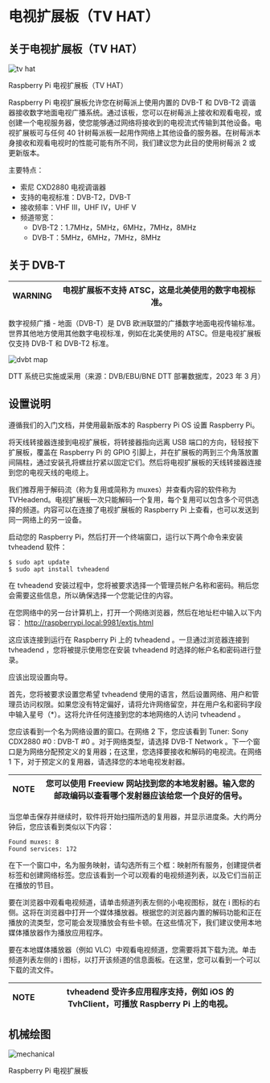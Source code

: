 # 电视扩展板（TV HAT）


## 关于电视扩展板（TV HAT）

![tv hat](https://www.raspberrypi.com/documentation/accessories/images/tv-hat.jpg)

Raspberry Pi 电视扩展板（TV HAT）

Raspberry Pi 电视扩展板允许您在树莓派上使用内置的 DVB-T 和 DVB-T2 调谐器接收数字地面电视广播系统。通过该板，您可以在树莓派上接收和观看电视，或创建一个电视服务器，使您能够通过网络将接收到的电视流式传输到其他设备。电视扩展板可与任何 40 针树莓派板一起用作网络上其他设备的服务器。在树莓派本身接收和观看电视时的性能可能有所不同，我们建议您为此目的使用树莓派 2 或更新版本。

 主要特点：

* 索尼 CXD2880 电视调谐器
* 支持的电视标准：DVB-T2，DVB-T
* 接收频率：VHF III，UHF IV，UHF V
* 频道带宽：
  * DVB-T2：1.7MHz，5MHz，6MHz，7MHz，8MHz
  * DVB-T：5MHz，6MHz，7MHz，8MHz

## 关于 DVB-T

| WARNING | 电视扩展板不支持 ATSC，这是北美使用的数字电视标准。 |
| --------- | ----------------------------------------------------- |

数字视频广播 - 地面（DVB-T）是 DVB 欧洲联盟的广播数字地面电视传输标准。世界其他地方使用其他数字电视标准，例如在北美使用的 ATSC。但是电视扩展板仅支持 DVB-T 和 DVB-T2 标准。

![dvbt map](https://www.raspberrypi.com/documentation/accessories/images/dvbt-map.png)

DTT 系统已实施或采用（来源：DVB/EBU/BNE DTT 部署数据库，2023 年 3 月）

## 设置说明

遵循我们的入门文档，并使用最新版本的 Raspberry Pi OS 设置 Raspberry Pi。

将天线转接器连接到电视扩展板，将转接器指向远离 USB 端口的方向，轻轻按下扩展板，覆盖在 Raspberry Pi 的 GPIO 引脚上，并在扩展板的两到三个角落放置间隔柱，通过安装孔将螺丝拧紧以固定它们。然后将电视扩展板的天线转接器连接到您的电视天线的电缆上。

我们推荐用于解码流（称为复用或简称为 muxes）并查看内容的软件称为 TVHeadend。电视扩展板一次只能解码一个复用，每个复用可以包含多个可供选择的频道。内容可以在连接了电视扩展板的 Raspberry Pi 上查看，也可以发送到同一网络上的另一设备。

启动您的 Raspberry Pi，然后打开一个终端窗口，运行以下两个命令来安装 tvheadend 软件：

```
$ sudo apt update
$ sudo apt install tvheadend
```

在 tvheadend 安装过程中，您将被要求选择一个管理员帐户名称和密码。稍后您会需要这些信息，所以确保选择一个您能记住的内容。

在您网络中的另一台计算机上，打开一个网络浏览器，然后在地址栏中输入以下内容： http://raspberrypi.local:9981/extjs.html

这应该连接到运行在 Raspberry Pi 上的 tvheadend 。一旦通过浏览器连接到 tvheadend ，您将被提示使用您在安装 tvheadend 时选择的帐户名和密码进行登录。

应该出现设置向导。

首先，您将被要求设置您希望 tvheadend 使用的语言，然后设置网络、用户和管理员访问权限。如果您没有特定偏好，请将允许网络留空，并在用户名和密码字段中输入星号（*）。这将允许任何连接到您的本地网络的人访问 tvheadend 。

您应该看到一个名为网络设置的窗口。在网络 2 下，您应该看到 Tuner: Sony CDX2880 #0 : DVB-T #0 。对于网络类型，请选择 DVB-T Network 。下一个窗口是为网络分配预定义的复用器；在这里，您选择要接收和解码的电视流。在网络 1 下，对于预定义的复用器，请选择您的本地电视发射器。

| NOTE | 您可以使用 Freeview 网站找到您的本地发射器。输入您的邮政编码以查看哪个发射器应该给您一个良好的信号。 |
| ------ | ------------------------------------------------------------------------------------------------------ |

当您单击保存并继续时，软件将开始扫描所选的复用器，并显示进度条。大约两分钟后，您应该看到类似以下内容：

```
Found muxes: 8
Found services: 172
```

在下一个窗口中，名为服务映射，请勾选所有三个框：映射所有服务，创建提供者标签和创建网络标签。您应该看到一个可以观看的电视频道列表，以及它们当前正在播放的节目。

要在浏览器中观看电视频道，请单击频道列表左侧的小电视图标，就在 i 图标的右侧。这将在浏览器中打开一个媒体播放器。根据您的浏览器内置的解码功能和正在播放的流类型，您可能会发现播放会有些卡顿。在这些情况下，我们建议使用本地媒体播放器作为播放应用程序。

要在本地媒体播放器（例如 VLC）中观看电视频道，您需要将其下载为流。单击频道列表左侧的 i 图标，以打开该频道的信息面板。在这里，您可以看到一个可以下载的流文件。

| NOTE | tvheadend 受许多应用程序支持，例如 iOS 的 TvhClient，可播放 Raspberry Pi 上的电视。 |
| ------ | ------------------------------------------------------------------------------------- |

## 机械绘图

![mechanical](https://www.raspberrypi.com/documentation/accessories/images/mechanical.png)

Raspberry Pi 电视扩展板
